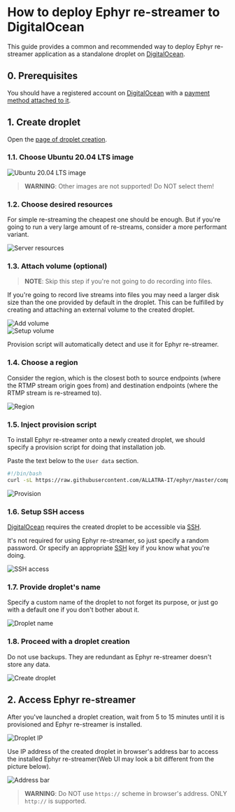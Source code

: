 How to deploy Ephyr re-streamer to DigitalOcean
===============================================

This guide provides a common and recommended way to deploy Ephyr re-streamer application as a standalone droplet on [DigitalOcean].




## 0. Prerequisites 

You should have a registered account on [DigitalOcean] with a [payment method attached to it][1].




## 1. Create droplet

Open the [page of droplet creation][2].


### 1.1. Choose Ubuntu 20.04 LTS image

![Ubuntu 20.04 LTS image](images/do_1.1.jpg)

> __WARNING__: Other images are not supported! Do NOT select them!


### 1.2. Choose desired resources

For simple re-streaming the cheapest one should be enough. But if you're going to run a very large amount of re-streams, consider a more performant variant.

![Server resources](images/do_1.2.jpg)


### 1.3. Attach volume (optional)

> __NOTE__: Skip this step if you're not going to do recording into files.

If you're going to record live streams into files you may need a larger disk size than the one provided by default in the droplet. This can be fulfilled by creating and attaching an external volume to the created droplet.

![Add volume](images/do_1.3.1.jpg)  
![Setup volume](images/do_1.3.2.jpg)

Provision script will automatically detect and use it for Ephyr re-streamer.


### 1.4. Choose a region

Consider the region, which is the closest both to source endpoints (where the RTMP stream origin goes from) and destination endpoints (where the RTMP stream is re-streamed to).

![Region](images/do_1.4.jpg)


### 1.5. Inject provision script

To install Ephyr re-streamer onto a newly created droplet, we should specify a provision script for doing that installation job.

Paste the text below to the `User data` section.
```bash
#!/bin/bash
curl -sL https://raw.githubusercontent.com/ALLATRA-IT/ephyr/master/components/restreamer/deploy/provision/ubuntu-20-04-x64.sh  | EPHYR_VER=0.7.0 bash -s
```

![Provision](images/do_1.5.jpg)


### 1.6. Setup SSH access

[DigitalOcean] requires the created droplet to be accessible via [SSH].

It's not required for using Ephyr re-streamer, so just specify a random password. Or specify an appropriate [SSH] key if you know what you're doing.

![SSH access](images/do_1.6.jpg)


### 1.7. Provide droplet's name

Specify a custom name of the droplet to not forget its purpose, or just go with a default one if you don't bother about it.

![Droplet name](images/do_1.7.jpg)


### 1.8. Proceed with a droplet creation

Do not use backups. They are redundant as Ephyr re-streamer doesn't store any data.

![Create droplet](images/do_1.8.jpg)




## 2. Access Ephyr re-streamer

After you've launched a droplet creation, wait from 5 to 15 minutes until it is provisioned and Ephyr re-streamer is installed.

![Droplet IP](images/do_2.jpg)

Use IP address of the created droplet in browser's address bar to access the installed Ephyr re-streamer(Web UI may look a bit different from the picture below).

![Address bar](images/browser.jpg)

> __WARNING__: Do NOT use `https://` scheme in browser's address. ONLY `http://` is supported. 





[DigitalOcean]: https://digitalocean.com
[SSH]: https://en.wikipedia.org/wiki/SSH_(Secure_Shell)

[1]: https://cloud.digitalocean.com/account/billing
[2]: https://cloud.digitalocean.com/droplets/new
